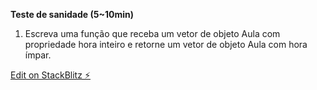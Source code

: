 <strong>Teste de sanidade (5~10min)</strong>
1. Escreva uma função que receba um vetor de objeto Aula com propriedade hora inteiro e retorne um vetor de objeto Aula com hora ímpar.

[Edit on StackBlitz ⚡️](https://stackblitz.com/edit/desafio-sanidade)
